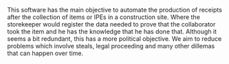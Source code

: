 This software has the main objective to automate the production of receipts after the collection of items or IPEs in a construction site. Where the storekeeper would register the data needed to prove that the collaborator took the item and he has the knowledge that he has done that.
Although it seems a bit redundant, this has a more political objective. We aim to reduce problems which involve steals, legal proceeding and many other dillemas that can happen over time.
